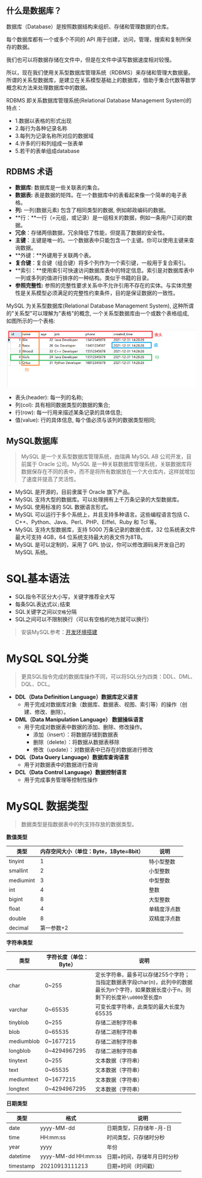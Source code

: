 ## 什么是数据库？

数据库（Database）是按照数据结构来组织、存储和管理数据的仓库。

每个数据库都有一个或多个不同的 API 用于创建，访问，管理，搜索和复制所保存的数据。

我们也可以将数据存储在文件中，但是在文件中读写数据速度相对较慢。

所以，现在我们使用关系型数据库管理系统（RDBMS）来存储和管理大数据量。所谓的关系型数据库，是建立在关系模型基础上的数据库，借助于集合代数等数学概念和方法来处理数据库中的数据。

RDBMS 即关系数据库管理系统(Relational Database Management System)的特点：

-   1.数据以表格的形式出现
-   2.每行为各种记录名称
-   3.每列为记录名称所对应的数据域
-   4.许多的行和列组成一张表单
-   5.若干的表单组成database

## RDBMS 术语

-   **数据库:** 数据库是一些关联表的集合。
-   **数据表:** 表是数据的矩阵。在一个数据库中的表看起来像一个简单的电子表格。
-   **列:** 一列(数据元素) 包含了相同类型的数据, 例如邮政编码的数据。
-   **行：**一行（=元组，或记录）是一组相关的数据，例如一条用户订阅的数据。
-   **冗余**：存储两倍数据，冗余降低了性能，但提高了数据的安全性。
-   **主键**：主键是唯一的。一个数据表中只能包含一个主键。你可以使用主键来查询数据。
-   **外键：**外键用于关联两个表。
-   **复合键**：复合键（组合键）将多个列作为一个索引键，一般用于复合索引。
-   **索引：**使用索引可快速访问数据库表中的特定信息。索引是对数据库表中一列或多列的值进行排序的一种结构。类似于书籍的目录。
-   **参照完整性:** 参照的完整性要求关系中不允许引用不存在的实体。与实体完整性是关系模型必须满足的完整性约束条件，目的是保证数据的一致性。

MySQL 为关系型数据库(Relational Database Management System), 这种所谓的"关系型"可以理解为"表格"的概念, 一个关系型数据库由一个或数个表格组成, 如图所示的一个表格:

![image-20211231165454330](./assets/%E3%80%90MySQL%E5%9F%BA%E7%A1%80%E3%80%9100%EF%BC%9A%E8%AE%A4%E8%AF%86MySQL/image-20211231165454330.png)

-   表头(header): 每一列的名称;
-   列(col): 具有相同数据类型的数据的集合;
-   行(row): 每一行用来描述某条记录的具体信息;
-   值(value): 行的具体信息, 每个值必须与该列的数据类型相同;

## MySQL数据库

>   MySQL 是一个关系型数据库管理系统，由瑞典 MySQL AB 公司开发，目前属于 Oracle 公司。MySQL 是一种关联数据库管理系统，关联数据库将数据保存在不同的表中，而不是将所有数据放在一个大仓库内，这样就增加了速度并提高了灵活性。

-   MySQL 是开源的，目前隶属于 Oracle 旗下产品。
-   MySQL 支持大型的数据库。可以处理拥有上千万条记录的大型数据库。
-   MySQL 使用标准的 SQL 数据语言形式。
-   MySQL 可以运行于多个系统上，并且支持多种语言。这些编程语言包括 C、C++、Python、Java、Perl、PHP、Eiffel、Ruby 和 Tcl 等。
-   MySQL 支持大型数据库，支持 5000 万条记录的数据仓库，32 位系统表文件最大可支持 4GB，64 位系统支持最大的表文件为8TB。
-   MySQL 是可以定制的，采用了 GPL 协议，你可以修改源码来开发自己的 MySQL 系统。

# SQL基本语法

-   SQL指令不区分大小写，关键字推荐全大写
-   每条SQL表达式以`;`结束
-   SQL关键字之间以`空格`分隔
-   SQL之间可以不限制换行（可以有空格的地方就可以换行）

>   安装MySQL参考：[开发环境搭建]()

# MySQL SQL分类

>   更具SQL指令完成的数据库操作不同，可以将SQL分为四类：DDL、DML、DQL、DCL。

-   **DDL（Data Definition Language）数据库定义语言**
    -   用于完成对数据库对象（数据库、数据表、视图、索引等）的操作（创建、修改、删除）。
-   **DML（Data Manipulation Language） 数据操纵语言**
    -   用于完成对数据表中数据的添加、删除、修改操作。
        -   添加（insert）：将数据存储到数据表
        -   删除（delete）：将数据从数据表移除
        -   修改（update）：对数据表中已存在的数据进行修改
-   **DQL（Data Query Language）数据库查询语言**
    -   用于对数据表中的数据进行查询
-   **DCL（Data Control Language）数据控制语言**
    -   用于完成事务管理等控制性操作



# MySQL 数据类型

>   数据类型是指数据表中的列支持存放的数据类型。

**数值类型**

| 类型      | 内存空间大小（单位：Byte，1Byte=8bit） | 说明         |
| --------- | -------------------------------------- | ------------ |
| tinyint   | 1                                      | 特小型整数   |
| smallint  | 2                                      | 小型整数     |
| mediumint | 3                                      | 中型整数     |
| int       | 4                                      | 整数         |
| bigint    | 8                                      | 大型整数     |
| float     | 4                                      | 单精度浮点数 |
| double    | 8                                      | 双精度浮点数 |
| decimal   | 第一参数+2                             |              |

**字符串类型**

| 类型       | 字符长度（单位：Byte） | 说明                                                         |
| ---------- | ---------------------- | ------------------------------------------------------------ |
| char       | 0~255                  | 定长字符串，最多可以存储255个字符；当指定数据表字段char(n)，此列中的数据最长为n个字符，如果数据长度小于n，则剩下的长度补`\u0000`至长度n |
| varchar    | 0~65535                | 可变长度字符串，此类型的最大长度为65535                      |
| tinyblob   | 0~255                  | 存储二进制字符串                                             |
| blob       | 0~65535                | 存储二进制字符串                                             |
| mediumblob | 0~1677215              | 存储二进制字符串                                             |
| longblob   | 0~4294967295           | 存储二进制字符串                                             |
| tinytext   | 0~255                  | 文本数据（字符串）                                           |
| text       | 0~65535                | 文本数据（字符串）                                           |
| mediumtext | 0~1677215              | 文本数据（字符串）                                           |
| longtext   | 0~4294967295           | 文本数据（字符串）                                           |

**日期类型**

| 类型      | 格式                | 说明                        |
| --------- | ------------------- | --------------------------- |
| date      | yyyy-MM-dd          | 日期类型，只存储年-月-日    |
| time      | HH:mm:ss            | 时间类型，只存储时分秒      |
| year      | yyyy                | 年份                        |
| datetime  | yyyy-MM-dd HH:mm:ss | 日期+时间，存储年月日时分秒 |
| timestamp | 20210913111213      | 日期+时间（时间戳）         |

